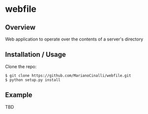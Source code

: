 webfile
===============================

Overview
--------

Web application to operate over the contents of a server's directory 

Installation / Usage
--------------------

Clone the repo:

    $ git clone https://github.com/MarianoCinalli/webfile.git
    $ python setup.py install

Example
-------

TBD
